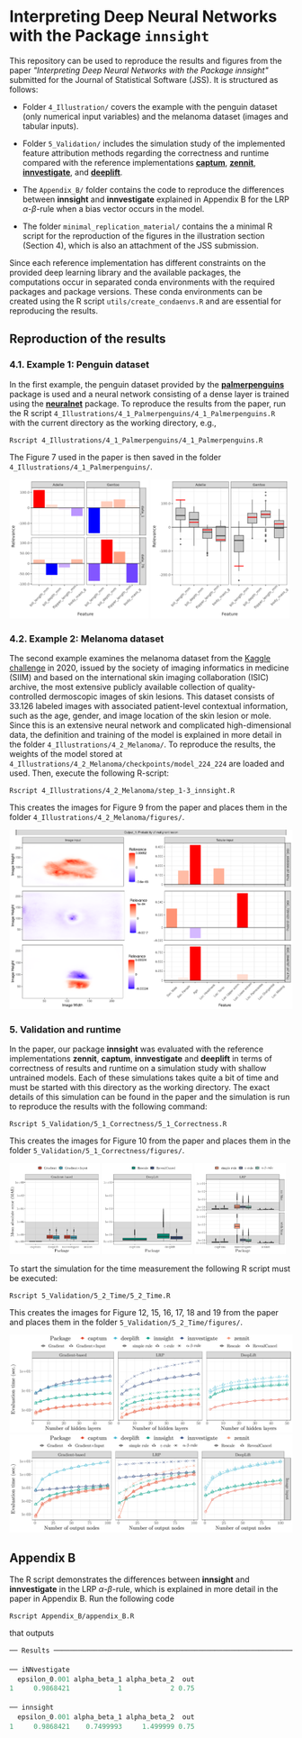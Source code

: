 
# Interpreting Deep Neural Networks with the Package `innsight`

This repository can be used to reproduce the results and figures from the 
paper *"Interpreting Deep Neural Networks with the Package innsight"* submitted 
for the Journal of Statistical Software (JSS). It is structured as follows:

* Folder `4_Illustration/` covers the example with the penguin dataset 
(only numerical input variables) and  the melanoma dataset (images and tabular 
inputs).

* Folder `5_Validation/` includes the simulation study of the implemented 
feature attribution methods regarding the correctness and runtime compared with
the reference implementations [**captum**](https://captum.ai/), 
[**zennit**](https://github.com/chr5tphr/zennit), [**innvestigate**](https://github.com/albermax/innvestigate), and 
[**deeplift**](https://github.com/kundajelab/deeplift).

* The `Appendix_B/` folder contains the code to reproduce the differences 
between **innsight** and **innvestigate** explained in Appendix B for the 
LRP $\alpha$-$\beta$-rule when a bias vector occurs in the model.

* The folder `minimal_replication_material/` contains the a minimal R script
for the reproduction of the figures in the illustration section (Section 4), 
which is also an attachment of the JSS submission.

Since each reference implementation has different constraints on the 
provided deep learning library and the available packages, the computations 
occur in separated conda environments with the required packages and package 
versions. These conda environments can be created using the R script
`utils/create_condaenvs.R` and are essential for reproducing the 
results.

## Reproduction of the results

### 4.1. Example 1: Penguin dataset

In the first example, the penguin dataset provided by the 
[**palmerpenguins**](https://allisonhorst.github.io/palmerpenguins/) 
package is used and a neural network consisting of a dense layer is trained 
using the [**neuralnet**](https://cran.r-project.org/web/packages/neuralnet/neuralnet.pdf) 
package. To reproduce the results from the paper, run the R script `4_Illustrations/4_1_Palmerpenguins/4_1_Palmerpenguins.R` with the current directory as the working directory, e.g.,

```
Rscript 4_Illustrations/4_1_Palmerpenguins/4_1_Palmerpenguins.R
```

The Figure 7 used in the paper is then saved in the folder `4_Illustrations/4_1_Palmerpenguins/`.

<p float="left">
  <img src="4_Illustrations/4_1_Palmerpenguins/penguin_plot.png" width="49%" />
  <img src="4_Illustrations/4_1_Palmerpenguins/penguin_boxplot.png" width="49%" /> 
</p>

### 4.2. Example 2: Melanoma dataset

The second example examines the melanoma dataset from the [Kaggle challenge](https://www.kaggle.com/competitions/siim-isic-melanoma-classification/overview/description) 
in 2020, issued by the society of imaging informatics in medicine (SIIM) and based
on the international skin imaging collaboration (ISIC) archive, the most 
extensive publicly available collection of quality-controlled dermoscopic 
images of skin lesions. This dataset consists of $33.126$ labeled images 
with associated patient-level contextual information, such as the age, gender, 
and image location of the skin lesion or mole. Since this is an extensive 
neural network and complicated high-dimensional data, the definition and 
training of the model is explained in more detail in the folder 
`4_Illustrations/4_2_Melanoma/`. To reproduce the results, the weights of the 
model stored at `4_Illustrations/4_2_Melanoma/checkpoints/model_224_224` are 
loaded and used. Then, execute the following R-script:

```
Rscript 4_Illustrations/4_2_Melanoma/step_1-3_innsight.R
```

This creates the images for Figure 9 from the paper and places them in 
the folder `4_Illustrations/4_2_Melanoma/figures/`.

![](4_Illustrations/4_2_Melanoma/figures/plot_result_2.png)

### 5. Validation and runtime

In the paper, our package **innsight** was evaluated with the reference 
implementations **zennit**, **captum**, **innvestigate** and **deeplift** 
in terms of correctness of results and runtime on a simulation study with 
shallow untrained models. Each of these simulations takes quite a bit of 
time and must be started with this directory as the working directory. The exact 
details of this simulation can be found in the paper and the 
simulation is run to reproduce the results with the following command:

```
Rscript 5_Validation/5_1_Correctness/5_1_Correctness.R
```

This creates the images for Figure 10 from the paper and places them in 
the folder `5_Validation/5_1_Correctness/figures/`.

<p float="left">
  <img src="5_Validation/5_1_Correctness/figures/mae_gradient_based.png" width="32%" />
  <img src="5_Validation/5_1_Correctness/figures/mae_deeplift.png" width="32%" /> 
  <img src="5_Validation/5_1_Correctness/figures/mae_lrp.png" width="32%" />
</p>

To start the simulation for the time measurement the following R script must 
be executed:

```
Rscript 5_Validation/5_2_Time/5_2_Time.R
```

This creates the images for Figure 12, 15, 16, 17, 18 and 19 from the paper 
and places them in the folder `5_Validation/5_2_Time/figures/`.

![](5_Validation/5_2_Time/figures/time_hidden_depth_fig-1.png) 
![](5_Validation/5_2_Time/figures/time_num_outputs_fig-1.png)


## Appendix B

The R script demonstrates the differences between **innsight** and **innvestigate** 
in the LRP $\alpha$-$\beta$-rule, which is explained in more detail in the paper 
in Appendix B. Run the following code

```
Rscript Appendix_B/appendix_B.R
```

that outputs

```r
── Results ─────────────────────────────────────────────────────────────────────

── iNNvestigate 
  epsilon_0.001 alpha_beta_1 alpha_beta_2  out
1     0.9868421            1            2 0.75

── innsight 
  epsilon_0.001 alpha_beta_1 alpha_beta_2  out
1     0.9868421    0.7499993     1.499999 0.75
```

